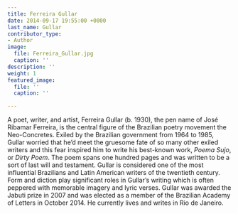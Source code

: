 ```yaml
---
title: Ferreira Gullar
date: 2014-09-17 19:55:00 +0000
last_name: Gullar
contributor_type:
- Author
image:
  file: Ferreira_Gullar.jpg
  caption: ''
description: ''
weight: 1
featured_image:
  file: ''
  caption: ''

---
```

A poet, writer, and artist, Ferreira Gullar (b. 1930), the pen name of José Ribamar Ferreira, is the central figure of the Brazilian poetry movement the Neo-Concretes. Exiled by the Brazilian government from 1964 to 1985, Gullar worried that he’d meet the gruesome fate of so many other exiled writers and this fear inspired him to write his best-known work, _Poema Sujo_, or _Dirty Poem_. The poem spans one hundred pages and was written to be a sort of last will and testament. Gullar is considered one of the most influential Brazilians and Latin American writers of the twentieth century. Form and diction play significant roles in Gullar’s writing which is often peppered with memorable imagery and lyric verses. Gullar was awarded the Jabuti prize in 2007 and was elected as a member of the Brazilian Academy of Letters in October 2014. He currently lives and writes in Rio de Janeiro.

